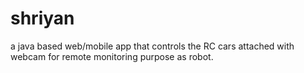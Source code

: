 shriyan
=======

a java based web/mobile app that controls the RC cars attached with webcam for remote monitoring purpose as robot. 
